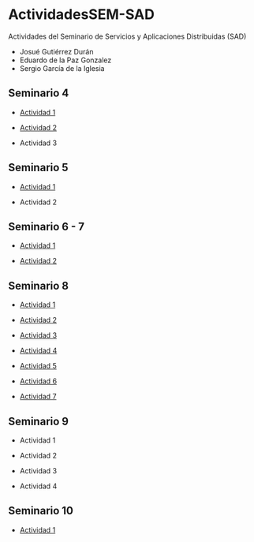 # ActividadesSEM-SAD
Actividades del Seminario de Servicios y Aplicaciones Distribuidas (SAD)
* Josué Gutiérrez Durán
* Eduardo de la Paz Gonzalez
* Sergio García de la Iglesia
## Seminario 4
* [Actividad 1](http://github.com/JoxuMac/ActividadesSEM-SAD/tree/master/Seminario%204/Actividad%201)

* [Actividad 2](http://github.com/JoxuMac/ActividadesSEM-SAD/tree/master/Seminario%204/Actividad%202)

* Actividad 3

## Seminario 5
* [Actividad 1](http://github.com/JoxuMac/ActividadesSEM-SAD/tree/master/Seminario%205/Actividad%201)

* Actividad 2

## Seminario 6 - 7
* [Actividad 1](http://github.com/JoxuMac/ActividadesSEM-SAD/tree/master/Seminario%206-7/Actividad%201)

* [Actividad 2](http://github.com/JoxuMac/ActividadesSEM-SAD/tree/master/Seminario%206-7/Actividad%202)

## Seminario 8
* [Actividad 1](http://github.com/JoxuMac/ActividadesSEM-SAD/tree/master/Seminario%208/Actividad%201)

* [Actividad 2](http://github.com/JoxuMac/ActividadesSEM-SAD/tree/master/Seminario%208/Actividad%202)

* [Actividad 3](http://github.com/JoxuMac/ActividadesSEM-SAD/tree/master/Seminario%208/Actividad%203)

* [Actividad 4](http://github.com/JoxuMac/ActividadesSEM-SAD/tree/master/Seminario%208/Actividad%204)

* [Actividad 5](http://github.com/JoxuMac/ActividadesSEM-SAD/tree/master/Seminario%208/Actividad%205)

* [Actividad 6](http://github.com/JoxuMac/ActividadesSEM-SAD/tree/master/Seminario%208/Actividad%206)

* [Actividad 7](http://github.com/JoxuMac/ActividadesSEM-SAD/tree/master/Seminario%208/Actividad%207)

## Seminario 9
* Actividad 1

* Actividad 2

* Actividad 3

* Actividad 4

## Seminario 10
* [Actividad 1](http://github.com/JoxuMac/ActividadesSEM-SAD/tree/master/Seminario%2010/Actividad%201)
